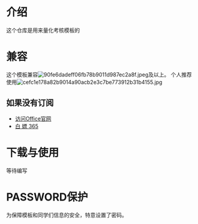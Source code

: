 # 介绍
这个仓库是用来量化考核模板的

# 兼容
这个模板兼容![](https://images.gitee.com/uploads/images/2021/0514/231910_98b2bb57_9090532.jpeg "90fe6dadeff06fb78b9011d987ec2a8f.jpeg")及以上。
个人推荐使用![](https://images.gitee.com/uploads/images/2021/0514/232045_259793ff_9090532.jpeg "cefc1e178a82b9014a90acb2e3c7be773912b31b4155.jpg")

## 如果没有订阅
- [访问Office官网](https://www.office.com)
- [白 嫖 365](https://qyi.io/archives/687.html/)

# 下载与使用
等待编写

# PASSWORD保护
为保障模板和同学们信息的安全，特意设置了密码。
